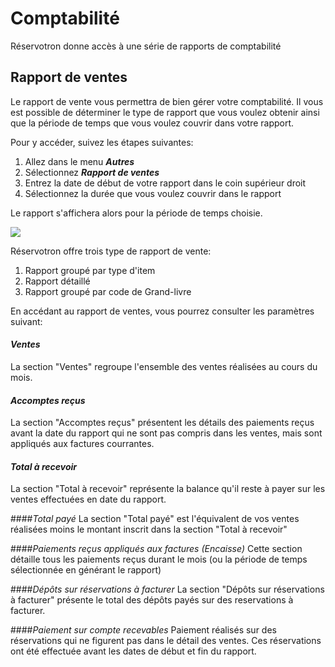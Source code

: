 
# Comptabilité

Réservotron donne accès à une série de rapports de comptabilité

## Rapport de ventes

Le rapport de vente vous permettra de bien gérer votre comptabilité. Il vous est possible de déterminer le type de rapport que vous voulez obtenir ainsi que la période de temps que vous voulez couvrir dans votre rapport. 

Pour y accéder, suivez les étapes suivantes:
1. Allez dans le menu ***Autres***
2. Sélectionnez ***Rapport de ventes***
3. Entrez la date de début de votre rapport dans le coin supérieur droit
4. Sélectionnez la durée que vous voulez couvrir dans le rapport

Le rapport s'affichera alors pour la période de temps choisie.

![](https://api.monosnap.com/rpc/file/download?id=w0GWUds0EsKP8GIOkMjTam0oSm2meK)


Réservotron offre trois type de rapport de vente:
1. Rapport groupé par type d'item
2. Rapport détaillé
3. Rapport groupé par code de Grand-livre
 

En accédant au rapport de ventes, vous pourrez consulter les paramètres suivant:


#### *Ventes*
La section "Ventes" regroupe l'ensemble des ventes réalisées au cours du mois.

#### *Accomptes reçus*
La section "Accomptes reçus" présentent les détails des paiements reçus avant la date du rapport qui ne sont pas compris dans les ventes, mais sont appliqués aux factures courrantes.

#### *Total à recevoir*
La section "Total à recevoir" représente la balance qu'il reste à payer sur les ventes effectuées en date du rapport.

####*Total payé*
La section "Total payé" est l'équivalent de vos ventes réalisées moins le montant inscrit dans la section "Total à recevoir"



####*Paiements reçus appliqués aux factures (Encaisse)*
Cette section détaille tous les paiements reçus durant le mois (ou la période de temps sélectionnée en générant le rapport)

####*Dépôts sur réservations à facturer*
La section "Dépôts sur réservations à facturer" présente le total des dépôts payés sur des reservations à facturer.

####*Paiement sur compte recevables*
Paiement réalisés sur des réservations qui ne figurent pas dans le détail des ventes. Ces réservations ont été effectuée avant les dates de début et fin du rapport.
